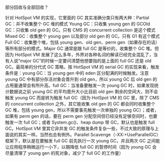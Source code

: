 部分回收与全部回收？

针对 HotSpot VM 的实现，它里面的 GC 其实准确分类只有两大种：Partial GC：并不收集整个 GC 堆的模式 Young GC：只收集 young gen 的 GCOld GC：只收集 old gen 的 GC。只有 CMS 的 concurrent collection 是这个模式 Mixed GC：收集整个 young gen 以及部分 old gen 的 GC。只有 G1 有这个模式 Full GC：收集整个堆，包括 young gen、old gen、perm gen（如果存在的话）等所有部分的模式。Major GC 通常是跟 full GC 是等价的，收集整个 GC 堆。但因为 HotSpot VM 发展了这么多年，外界对各种名词的解读已经完全混乱了，当有人说“major GC”的时候一定要问清楚他想要指的是上面的 full GC 还是 old GC。最简单的分代式 GC 策略，按 HotSpot VM 的 serial GC 的实现来看，触发条件是：young GC：当 young gen 中的 eden 区分配满的时候触发。注意 young GC 中有部分存活对象会晋升到 old gen，所以 young GC 后 old gen 的占用量通常会有所升高。full GC：当准备要触发一次 young GC 时，如果发现统计数据说之前 young GC 的平均晋升大小比目前 old gen 剩余的空间大，则不会触发 young GC 而是转为触发 full GC（因为 HotSpot VM 的 GC 里，除了 CMS 的 concurrent collection 之外，其它能收集 old gen 的 GC 都会同时收集整个 GC 堆，包括 young gen，所以不需要事先触发一次单独的 young GC）；或者，如果有 perm gen 的话，要在 perm gen 分配空间但已经没有足够空间时，也要触发一次 full GC；或者 System.gc()、heap dump 带 GC，默认也是触发 full GC。HotSpot VM 里其它非并发 GC 的触发条件复杂一些，不过大致的原理与上面说的其实一样。当然也总有例外。Parallel Scavenge（-XX:+UseParallelGC）框架下，默认是在要触发 full GC 前先执行一次 young GC，并且两次 GC 之间能让应用程序稍微运行一小下，以期降低 full GC 的暂停时间（因为 young GC 会尽量清理了 young gen 的死对象，减少了 full GC 的工作量）
